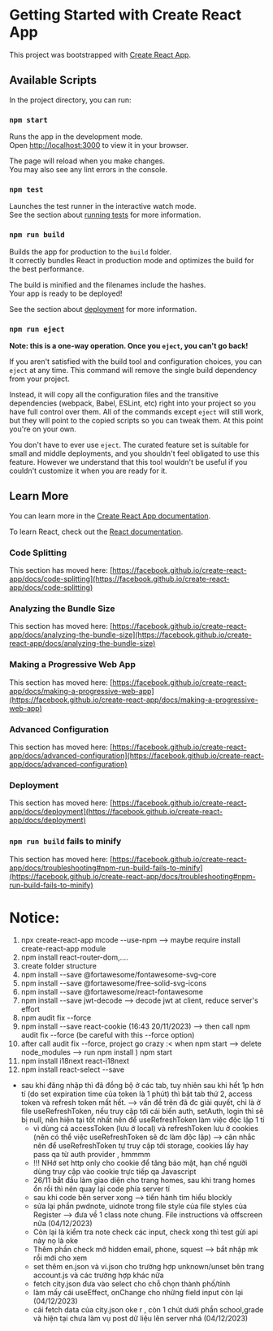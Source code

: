 # Getting Started with Create React App

This project was bootstrapped with [Create React App](https://github.com/facebook/create-react-app).

## Available Scripts

In the project directory, you can run:

### `npm start`

Runs the app in the development mode.\
Open [http://localhost:3000](http://localhost:3000) to view it in your browser.

The page will reload when you make changes.\
You may also see any lint errors in the console.

### `npm test`

Launches the test runner in the interactive watch mode.\
See the section about [running tests](https://facebook.github.io/create-react-app/docs/running-tests) for more information.

### `npm run build`

Builds the app for production to the `build` folder.\
It correctly bundles React in production mode and optimizes the build for the best performance.

The build is minified and the filenames include the hashes.\
Your app is ready to be deployed!

See the section about [deployment](https://facebook.github.io/create-react-app/docs/deployment) for more information.

### `npm run eject`

**Note: this is a one-way operation. Once you `eject`, you can't go back!**

If you aren't satisfied with the build tool and configuration choices, you can `eject` at any time. This command will remove the single build dependency from your project.

Instead, it will copy all the configuration files and the transitive dependencies (webpack, Babel, ESLint, etc) right into your project so you have full control over them. All of the commands except `eject` will still work, but they will point to the copied scripts so you can tweak them. At this point you're on your own.

You don't have to ever use `eject`. The curated feature set is suitable for small and middle deployments, and you shouldn't feel obligated to use this feature. However we understand that this tool wouldn't be useful if you couldn't customize it when you are ready for it.

## Learn More

You can learn more in the [Create React App documentation](https://facebook.github.io/create-react-app/docs/getting-started).

To learn React, check out the [React documentation](https://reactjs.org/).

### Code Splitting

This section has moved here: [https://facebook.github.io/create-react-app/docs/code-splitting](https://facebook.github.io/create-react-app/docs/code-splitting)

### Analyzing the Bundle Size

This section has moved here: [https://facebook.github.io/create-react-app/docs/analyzing-the-bundle-size](https://facebook.github.io/create-react-app/docs/analyzing-the-bundle-size)

### Making a Progressive Web App

This section has moved here: [https://facebook.github.io/create-react-app/docs/making-a-progressive-web-app](https://facebook.github.io/create-react-app/docs/making-a-progressive-web-app)

### Advanced Configuration

This section has moved here: [https://facebook.github.io/create-react-app/docs/advanced-configuration](https://facebook.github.io/create-react-app/docs/advanced-configuration)

### Deployment

This section has moved here: [https://facebook.github.io/create-react-app/docs/deployment](https://facebook.github.io/create-react-app/docs/deployment)

### `npm run build` fails to minify

This section has moved here: [https://facebook.github.io/create-react-app/docs/troubleshooting#npm-run-build-fails-to-minify](https://facebook.github.io/create-react-app/docs/troubleshooting#npm-run-build-fails-to-minify)

# Notice:

1. npx create-react-app mcode --use-npm --> maybe require install create-react-app module
2. npm install react-router-dom,....
3. create folder structure
4. npm install --save @fortawesome/fontawesome-svg-core
5. npm install --save @fortawesome/free-solid-svg-icons
6. npm install --save @fortawesome/react-fontawesome
7. npm install --save jwt-decode --> decode jwt at client, reduce server's effort
8. npm audit fix --force
9. npm install --save react-cookie (16:43 20/11/2023) --> then call npm audit fix --force (be careful with this --force option)
10. after call audit fix --force, project go crazy :< when npm start --> delete node_modules --> run npm install
    ) npm start
11. npm install i18next react-i18next
12. npm install react-select --save

- sau khi đăng nhập thì đã đồng bộ ở các tab, tuy nhiên sau khi hết 1p hơn tí (do set expiration time của token là 1 phút)
  thì bật tab thứ 2, access token và refresh token mất hết.
  --> vấn đề trên đã đc giải quyết, chỉ là ở file useRefreshToken, nếu truy cập tới cái biến auth, setAuth, login thì sẽ bị null, nên
  hiện tại tốt nhất nên để useRefreshToken làm việc độc lập 1 tí
  - vì dùng cả accessToken (lưu ở local) và refreshToken lưu ở cookies (nên có thể việc useRefreshToken sẽ đc làm độc lập)
    --> cân nhắc nên để useRefreshToken tự truy cập tới storage, cookies lấy hay pass qa từ auth provider , hmmmm
  - !!! NHớ set http only cho cookie để tăng bảo mật, hạn chế người dùng truy cập vào cookie trực tiếp qa Javascript
  - 26/11 bắt đầu làm giao diện cho trang homes, sau khi trang homes ổn rồi thì nên quay lại code phía server tí
  - sau khi code bên server xong --> tiến hành tìm hiểu blockly
  - sửa lại phần pwdnote, uidnote trong file style của file styles của Register --> đưa về 1 class note chung. File instructions và offscreen nữa (04/12/2023)
  - Còn lại là kiểm tra note check các input, check xong thì test gửi api này nọ là oke
  - Thêm phần check mở hidden email, phone, squest --> bắt nhập mk rồi mới cho xem
  - set thêm en.json và vi.json cho trường hợp unknown/unset bên trang account.js và các trường hợp khác nữa
  - fetch city.json đưa vào select cho chỗ chọn thành phố/tỉnh
  - làm mấy cái useEffect, onChange cho những field input còn lại (04/12/2023)
  - cái fetch data của city.json oke r , còn 1 chút dưới phần school,grade và hiện tại chưa làm vụ post dữ liệu lên server nhá (04/12/2023)
